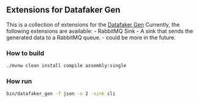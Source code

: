 ## Extensions for Datafaker Gen

This is a collection of extensions for the [Datafaker Gen](https://github.com/datafaker-net/datafaker-gen)
Currently, the following extensions are available:
    - RabbitMQ Sink - A sink that sends the generated data to a RabbitMQ queue.
    - could be more in the future.
   
### How to build

```bash
./mvnw clean install compile assembly:single      
```

### How run

```bash
bin/datafaker_gen -f json -n 2 -sink cli
```
